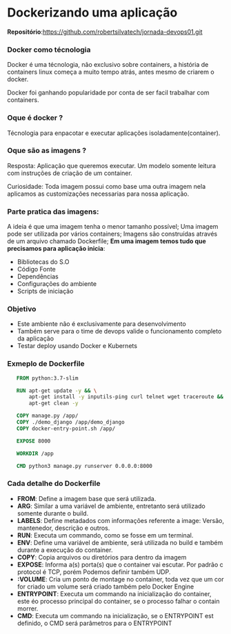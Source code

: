 # Dockerizando uma aplicação

**Repositório**:https://github.com/robertsilvatech/jornada-devops01.git


### Docker como técnologia
Docker é uma técnologia, não exclusivo sobre containers, a história de containers linux começa a muito tempo atrás, antes mesmo de criarem o docker.

Docker foi ganhando popularidade por conta de ser facil trabalhar com containers.


### Oque é docker ?

Técnologia para enpacotar e executar aplicações isoladamente(container).


### Oque são as imagens ?

Resposta: Aplicação que queremos executar.
Um modelo somente leitura com instruções de criação de um container.

Curiosidade: Toda imagem possui como base uma outra imagem nela aplicamos as customizações necessarias para nossa aplicação.

### Parte pratica das imagens:
A ideia é que uma imagem tenha o menor tamanho possível;
Uma imagem pode ser utilizada por vários containers;
Imagens são construídas através de um arquivo chamado Dockerfile; 
**Em uma imagem temos tudo que precisamos para aplicação inicia**:
 - Bibliotecas do S.O
 - Código Fonte
 - Dependências
 - Configurações do ambiente
 - Scripts de iniciação



 ### Objetivo
 - Este ambiente não é exclusivamente para desenvolvimento
 - Também serve para o time de devops valide o funcionamento completo da aplicação
 - Testar deploy usando Docker e Kubernets



 ### Exmeplo de Dockerfile

 ```dockerfile
    FROM python:3.7-slim

    RUN apt-get update -y && \
        apt-get install -y inputils-ping curl telnet wget traceroute && \
        apt-get clean -y

    COPY manage.py /app/
    COPY ./demo_django /app/demo_django
    COPY docker-entry-point.sh /app/

    EXPOSE 8000

    WORKDIR /app

    CMD python3 manage.py runserver 0.0.0.0:8000
 ```


 ### Cada detalhe do Dockerfile

- **FROM**: Define a imagem base que será utilizada.
- **ARG**: Similar a uma variável de ambiente, entretanto será utilizado somente durante o build.
- **LABELS**: Define metadados com informações referente a image: Versão, mantenedor, descrição e outros.
- **RUN**:  Executa um commando, como se fosse em um terminal.
- **ENV**:  Define uma variável de ambiente, será utilizada no build e também durante a execução do container.
- **COPY**: Copia arquivos ou diretórios para dentro da imagem
- **EXPOSE**: Informa a(s) porta(s) que o container vai escutar. Por padrão c protocol é TCP, porém Podemos definir também UDP.
- **:VOLUME**: Cria um ponto de montage no container, toda vez que um cor for criado um volume será criado também pelo Docker Engine
- **ENTRYPOINT**: Executa um commando na inicialização do container, este éo processo principal do container, se o processo falhar o contain morrer.
- **CMD**: Executa um commando na inicialização, se o ENTRYPOINT est definido, o CMD será parâmetros para o ENTRYPOINT